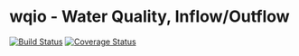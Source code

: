 # wqio - Water Quality, Inflow/Outflow
[![Build Status](https://travis-ci.org/geosyntec/wqio.svg?branch=master)](https://travis-ci.org/phobson/wqio)
[![Coverage Status](https://coveralls.io/repos/geosyntec/wqio/badge.svg?branch=master)](https://coveralls.io/r/phobson/wqio?branch=master)
